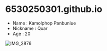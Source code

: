 # 6530250301.github.io
- Name : Kamolphop Panbunlue
- Nickname : Quar
- Age : 20

![IMG_2876](https://github.com/user-attachments/assets/741f8fc9-56c4-49f5-befb-bccff90b048b)
